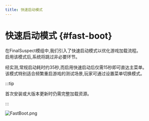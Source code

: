 ```yaml
---
title: 快速启动模式
---
```

# 快速启动模式 {#fast-boot}

在FinalSuspect模组中,我们引入了快速启动模式以优化游戏加载流程。\
启用该模式后,系统将跳过非必要环节。

经实测,常规启动耗时约35秒,而启用快速启动后仅需15秒即可直达主菜单。\
该模式特别适合频繁重启游戏的测试场景,玩家可通过设置菜单切换模式。

:::tip

首次安装或大版本更新时仍需完整加载资源。

:::

![FastBoot.png](https://api.xtreme.net.cn/Docs/FinalSuspect/Options/FastBoot.png)

